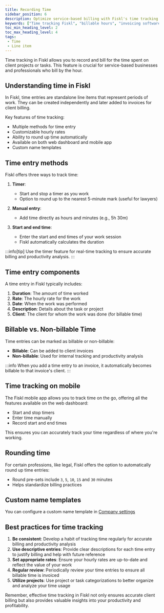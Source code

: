 ```yaml
---
title: Recording Time
sidebar_position: 6
description: Optimize service-based billing with Fiskl's time tracking. Ensure accurate invoicing and efficient management of billable hours.
keywords: ["Time tracking Fiskl", "billable hours", "invoicing software", "time management", "service businesses"]
toc_min_heading_level: 2
toc_max_heading_level: 4
tags:
 - Time
 - Line item
---
```


Time tracking in Fiskl allows you to record and bill for the time spent on client projects or tasks. This feature is crucial for service-based businesses and professionals who bill by the hour.

## Understanding time in Fiskl

In Fiskl, time entries are standalone line items that represent periods of work. They can be created independently and later added to invoices for client billing.

Key features of time tracking:

- Multiple methods for time entry
- Customizable hourly rates
- Ability to round up time automatically
- Available on both web dashboard and mobile app
- Custom name templates

## Time entry methods

Fiskl offers three ways to track time:

1. **Timer**:
   - Start and stop a timer as you work
   - Option to round up to the nearest 5-minute mark (useful for lawyers)

2. **Manual entry**:
   - Add time directly as hours and minutes (e.g., 5h 30m)

3. **Start and end time**:
   - Enter the start and end times of your work session
   - Fiskl automatically calculates the duration

:::info[tip]
Use the timer feature for real-time tracking to ensure accurate billing and productivity analysis.
:::

## Time entry components

A time entry in Fiskl typically includes:

1. **Duration**: The amount of time worked
2. **Rate**: The hourly rate for the work
3. **Date**: When the work was performed
4. **Description**: Details about the task or project
5. **Client**: The client for whom the work was done (for billable time)

## Billable vs. Non-billable Time

Time entries can be marked as billable or non-billable:

- **Billable**: Can be added to client invoices
- **Non-billable**: Used for internal tracking and productivity analysis

:::info
When you add a time entry to an invoice, it automatically becomes billable to that invoice's client.
:::

## Time tracking on mobile

The Fiskl mobile app allows you to track time on the go, offering all the features available on the web dashboard:

- Start and stop timers
- Enter time manually
- Record start and end times

This ensures you can accurately track your time regardless of where you're working.

## Rounding time

For certain professions, like legal, Fiskl offers the option to automatically round up time entries:

- Round pre-sets include `3`, `5`, `10`, `15` and `30` minutes
- Helps standardize billing practices

## Custom name templates

You can configure a custom name template in [Company settings](../../Settings-Configurations/company-settings#time-name-template)

## Best practices for time tracking

1. **Be consistent**: Develop a habit of tracking time regularly for accurate billing and productivity analysis
2. **Use descriptive entries**: Provide clear descriptions for each time entry to justify billing and help with future reference
3. **Set appropriate rates**: Ensure your hourly rates are up-to-date and reflect the value of your work
4. **Regular review**: Periodically review your time entries to ensure all billable time is invoiced
5. **Utilize projects**: Use project or task categorizations to better organize and analyze your time usage

Remember, effective time tracking in Fiskl not only ensures accurate client billing but also provides valuable insights into your productivity and profitability.
